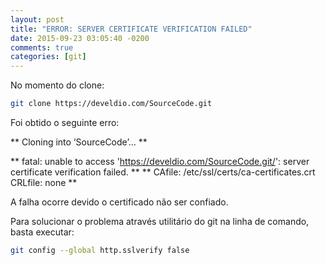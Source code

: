 ```yaml
---
layout: post
title: "ERROR: SERVER CERTIFICATE VERIFICATION FAILED"
date: 2015-09-23 03:05:40 -0200
comments: true
categories: [git]
---
```


<!--more-->
No momento do clone:

``` bash
git clone https://develdio.com/SourceCode.git
```

Foi obtido o seguinte erro:

** Cloning into ‘SourceCode’… **

** fatal: unable to access 'https://develdio.com/SourceCode.git/': server certificate verification failed. **
** CAfile: /etc/ssl/certs/ca-certificates.crt CRLfile: none **

A falha ocorre devido o certificado não ser confiado.

Para solucionar o problema através utilitário do git na linha de comando, basta executar:

``` bash
git config --global http.sslverify false
```
